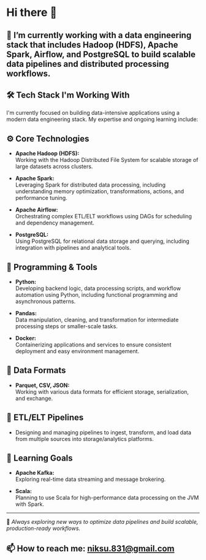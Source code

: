 # Hi there 👋

## 🔭 I’m currently working with a data engineering stack that includes Hadoop (HDFS), Apache Spark, Airflow, and PostgreSQL to build scalable data pipelines and distributed processing workflows.

## 🛠️ Tech Stack I'm Working With

I'm currently focused on building data-intensive applications using a modern data engineering stack. My expertise and ongoing learning include:

## ⚙️ Core Technologies

- **Apache Hadoop (HDFS):**  
  Working with the Hadoop Distributed File System for scalable storage of large datasets across clusters.

- **Apache Spark:**  
  Leveraging Spark for distributed data processing, including understanding memory optimization, transformations, actions, and performance tuning.

- **Apache Airflow:**  
  Orchestrating complex ETL/ELT workflows using DAGs for scheduling and dependency management.

- **PostgreSQL:**  
  Using PostgreSQL for relational data storage and querying, including integration with pipelines and analytical tools.

## 🐍 Programming & Tools

- **Python:**  
  Developing backend logic, data processing scripts, and workflow automation using Python, including functional programming and asynchronous patterns.

- **Pandas:**  
  Data manipulation, cleaning, and transformation for intermediate processing steps or smaller-scale tasks.

- **Docker:**  
  Containerizing applications and services to ensure consistent deployment and easy environment management.

## 📁 Data Formats

- **Parquet, CSV, JSON:**  
  Working with various data formats for efficient storage, serialization, and exchange.

## 🔄 ETL/ELT Pipelines

- Designing and managing pipelines to ingest, transform, and load data from multiple sources into storage/analytics platforms.

## 🎯 Learning Goals

- **Apache Kafka:**  
  Exploring real-time data streaming and message brokering.

- **Scala:**  
  Planning to use Scala for high-performance data processing on the JVM with Spark.

---

🚀 *Always exploring new ways to optimize data pipelines and build scalable, production-ready workflows.*

## 📫 How to reach me: niksu.831@gmail.com
